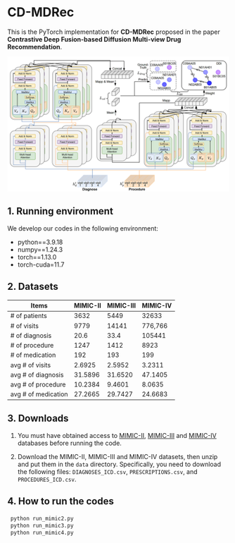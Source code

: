# CD-MDRec
This is the PyTorch implementation for **CD-MDRec** proposed in the paper **Contrastive Deep Fusion-based Diffusion Multi-view Drug Recommendation**.

![fig2](./fig/fig.2.png)

## 1. Running environment

We develop our codes in the following environment:

- python==3.9.18
- numpy==1.24.3
- torch==1.13.0
- torch-cuda=11.7

## 2. Datasets

| Items               | MIMIC-II | MIMIC-III | MIMIC-IV  |
|---------------------|----------|-----------|-----------|
| # of patients       | 3632     | 5449      | 32633     |
| # of visits         | 9779     | 14141     | 776,766   |
| # of diagnosis      | 20.6     | 33.4      | 105441    |
| # of procedure      | 1247     | 1412      | 8923      |
| # of medication     | 192      | 193       | 199       |
| avg # of visits     | 2.6925   | 2.5952    | 3.2311    |
| avg # of diagnosis  | 31.5896  | 31.6520   | 47.1405   |
| avg # of procedure  | 10.2384  | 9.4601    | 8.0635    |
| avg # of medication | 27.2665  | 29.7427   | 24.6683   |

## 3. Downloads

1. You must have obtained access to [MIMIC-II](https://physionet.org/content/mimic3-carevue/1.4/), [MIMIC-III](https://physionet.org/content/mimiciii/) and [MIMIC-IV](https://physionet.org/content/mimiciv/) databases before running the code. 

2. Download the MIMIC-II, MIMIC-III and MIMIC-IV datasets, then unzip and put them in the `data` directory. Specifically, you need to download the following files: `DIAGNOSES_ICD.csv`, `PRESCRIPTIONS.csv`, and `PROCEDURES_ICD.csv`.


## 4. How to run the codes

```python9
 python run_mimic2.py
 python run_mimic3.py
 python run_mimic4.py
```
